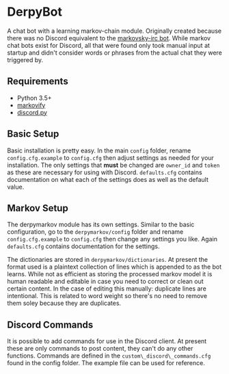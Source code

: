 # DerpyBot #

A chat bot with a learning markov-chain module. Originally created because there was no Discord equivalent to the [markovsky-irc bot](https://sourceforge.net/projects/markovsky/). While markov chat bots exist for Discord, all that were found only took manual input at startup and didn't consider words or phrases from the actual chat they were triggered by.

## Requirements ##
 - Python 3.5+ 
 - [markovify](https://github.com/jsvine/markovify)
 - [discord.py](https://github.com/Rapptz/discord.py)
 
## Basic Setup ##
Basic installation is pretty easy. In the main `config` folder, rename `config.cfg.example` to `config.cfg` then adjust settings as needed for your installation. The only settings that **must** be changed are `owner_id` and `token` as these are necessary for using with Discord. `defaults.cfg` contains documentation on what each of the settings does as well as the default value.

## Markov Setup ##
The derpymarkov module has its own settings. Similar to the basic configuration, go to the `derpymarkov/config` folder and rename `config.cfg.example` to `config.cfg` then change any settings you like. Again `defaults.cfg` contains documentation for the settings.

The dictionaries are stored in `derpymarkov/dictionaries`. At present the format used is a plaintext collection of lines which is appended to as the bot learns. While not as efficient as storing the processed markov model it is human readable and editable in case you need to correct or clean out certain content. In the case of editing this manually: duplicate lines are intentional. This is related to word weight so there's no need to remove them soley because they are duplicates.

## Discord Commands ##
It is possible to add commands for use in the Discord client. At present these are only commands to post content, they can't do any other functions. Commands are defined in the `custom\_discord\_commands.cfg` found in the config folder. The example file can be used for reference.